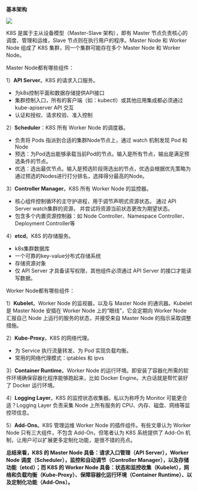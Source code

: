 **基本架构**

![](https://pcc.huitogo.club/k8s9.png)

K8S 是属于主从设备模型（Master-Slave 架构），即有 Master 节点负责核心的调度、管理和运维，Slave 节点则在执行用户的程序。Master Node 和 Worker Node 组成了 K8S 集群，同一个集群可能存在多个 Master Node 和 Worker Node。



Master Node都有哪些组件：

1）**API Server**。K8S 的请求入口服务。

- 为k8s控制平面和数据存储提供API接口
- 集群控制入口，所有的客户端（如：kubectl）或其他应用集成都必须通过 kube-apiserver API 交互
- 认证和授权、请求校验、准入控制



2）**Scheduler**：K8S 所有 Worker Node 的调度器。

- 负责将 Pods 指派到合适的集群Node节点上，通过 watch 机制发现 Pod 和 Node
- 预选：为Pod选出能够承载当前Pod的节点。输入是所有节点，输出是满足预选条件的节点。
- 优选：选出最优节点。输入是预选阶段筛选出的节点，优选会根据优先策略为通过预选的Nodes进行打分排名，选择得分最高的Node。



3）**Controller Manager**。K8S 所有 Worker Node 的监控器。

- 核心组件控制循环的主守护进程，用于调节声明式资源状态。 通过 API Server watch集群的资源， 并尝试将资源当前状态更改为期望状态。
- 包含多个内置资源控制器：如 Node Controller、Namespace Controller、Deployment Controller等



4）**etcd**。K8S 的存储服务。

- k8s集群数据库
- 一个可靠的key-value分布式存储系统
- 存储资源对象
- 仅 API Server 才具备读写权限，其他组件必须通过 API Server 的接口才能读写数据。



Worker Node都有哪些组件：

1）**Kubelet**。Worker Node 的监视器，以及与 Master Node 的通讯器。Kubelet 是 Master Node 安插在 Worker Node 上的“眼线”，它会定期向 Worker Node 汇报自己 Node 上运行的服务的状态，并接受来自 Master Node 的指示采取调整措施。



2）**Kube-Proxy**。K8S 的网络代理。

- 为 Service 执行流量转发、为 Pod 实现负载均衡。
- 常用的网络代理模式：iptables 和 ipvs



3）**Container Runtime**。Worker Node 的运行环境。即安装了容器化所需的软件环境确保容器化程序能够跑起来，比如 Docker Engine。大白话就是帮忙装好了 Docker 运行环境。



4）**Logging Layer**。K8S 的监控状态收集器。私以为称呼为 Monitor 可能更合适？Logging Layer 负责采集 Node 上所有服务的 CPU、内存、磁盘、网络等监控项信息。



5）**Add-Ons**。K8S 管理运维 Worker Node 的插件组件。有些文章认为 Worker Node 只有三大组件，不包含 Add-On，但笔者认为 K8S 系统提供了 Add-On 机制，让用户可以扩展更多定制化功能，是很不错的亮点。



**总结来看，K8S 的 Master Node 具备：请求入口管理（API Server），Worker Node 调度（Scheduler），监控和自动调节（Controller Manager），以及存储功能（etcd）；而 K8S 的 Worker Node 具备：状态和监控收集（Kubelet），网络和负载均衡（Kube-Proxy）、保障容器化运行环境（Container Runtime）、以及定制化功能（Add-Ons）。**